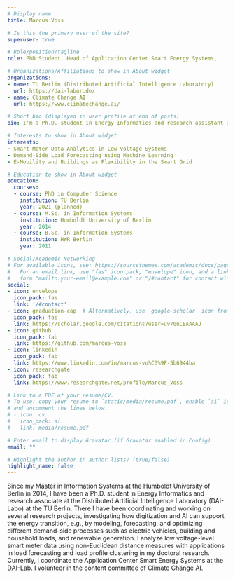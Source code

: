 ```yaml
---
# Display name
title: Marcus Voss

# Is this the primary user of the site?
superuser: true

# Role/position/tagline
role: PhD Student, Head of Application Center Smart Energy Systems, 

# Organizations/Affiliations to show in About widget
organizations:
- name: TU Berlin (Distributed Artificial Intelligence Laboratory)
  url: https://dai-labor.de/
- name: Climate Change AI
  url: https://www.climatechange.ai/

# Short bio (displayed in user profile at end of posts)
bio: I'm a Ph.D. student in Energy Informatics and research assistant at the DAI-Labor where I lead the Application Center "Smart Energy Systems".

# Interests to show in About widget
interests:
- Smart Meter Data Analytics in Low-Voltage Systems
- Demand-Side Load Forecasting using Machine Learning
- E-Mobility and Buildings as Flexibility in the Smart Grid

# Education to show in About widget
education:
  courses:
  - course: PhD in Computer Science
    institution: TU Berlin
    year: 2021 (planned)
  - course: M.Sc. in Information Systems
    institution: Humboldt University of Berlin
    year: 2014
  - course: B.Sc. in Information Systems
    institution: HWR Berlin
    year: 2011

# Social/Academic Networking
# For available icons, see: https://sourcethemes.com/academic/docs/page-builder/#icons
#   For an email link, use "fas" icon pack, "envelope" icon, and a link in the
#   form "mailto:your-email@example.com" or "/#contact" for contact widget.
social:
- icon: envelope
  icon_pack: fas
  link: '/#contact'
- icon: graduation-cap  # Alternatively, use `google-scholar` icon from `ai` icon pack
  icon_pack: fas
  link: https://scholar.google.com/citations?user=uv70nC8AAAAJ
- icon: github
  icon_pack: fab
  link: https://github.com/marcus-voss
- icon: linkedin
  icon_pack: fab
  link: https://www.linkedin.com/in/marcus-vo%C3%9F-5b6944ba
- icon: researchgate
  icon_pack: fab
  link: https://www.researchgate.net/profile/Marcus_Voss

# Link to a PDF of your resume/CV.
# To use: copy your resume to `static/media/resume.pdf`, enable `ai` icons in `params.toml`, 
# and uncomment the lines below.
# - icon: cv
#   icon_pack: ai
#   link: media/resume.pdf

# Enter email to display Gravatar (if Gravatar enabled in Config)
email: ""

# Highlight the author in author lists? (true/false)
highlight_name: false
---
```


Since my Master in Information Systems at the Humboldt University of Berlin in 2014, I have been a Ph.D. student in Energy Informatics and research associate at the Distributed Artificial Intelligence Laboratory (DAI-Labo) at the TU Berlin. There I have been coordinating and working on several research projects, investigating how digitization and AI can support the energy transition, e.g., by modeling, forecasting, and optimizing different demand-side processes such as electric vehicles, building and household loads, and renewable generation. I analyze low voltage-level smart meter data using non-Euclidean distance measures with applications in load forecasting and load profile clustering in my doctoral research. Currently, I coordinate the Application Center Smart Energy Systems at the DAI-Lab. I volunteer in the content committee of Climate Change AI.
